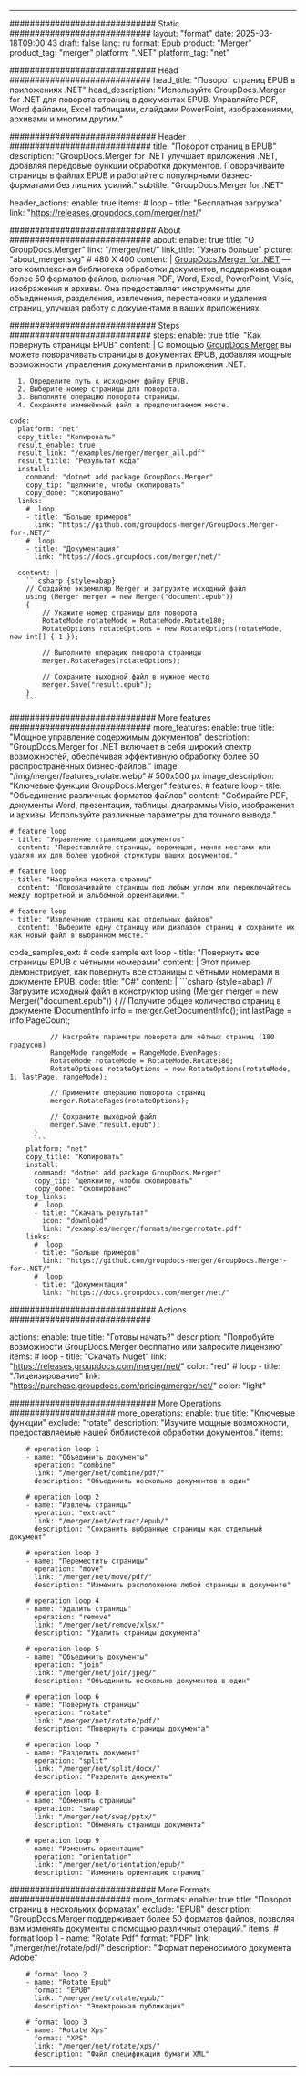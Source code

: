 
---
############################# Static ############################
layout: "format"
date:  2025-03-18T09:00:43
draft: false
lang: ru
format: Epub
product: "Merger"
product_tag: "merger"
platform: ".NET"
platform_tag: "net"

############################# Head ############################
head_title: "Поворот страниц EPUB в приложениях .NET"
head_description: "Используйте GroupDocs.Merger for .NET для поворота страниц в документах EPUB. Управляйте PDF, Word файлами, Excel таблицами, слайдами PowerPoint, изображениями, архивами и многим другим."

############################# Header ############################
title: "Поворот страниц в EPUB" 
description: "GroupDocs.Merger for .NET улучшает приложения .NET, добавляя передовые функции обработки документов. Поворачивайте страницы в файлах EPUB и работайте с популярными бизнес-форматами без лишних усилий."
subtitle: "GroupDocs.Merger for .NET" 

header_actions:
  enable: true
  items:
    #  loop
    - title: "Бесплатная загрузка"
      link: "https://releases.groupdocs.com/merger/net/"
      
############################# About ############################
about:
    enable: true
    title: "О GroupDocs.Merger"
    link: "/merger/net/"
    link_title: "Узнать больше"
    picture: "about_merger.svg" # 480 X 400
    content: |
       [GroupDocs.Merger for .NET](/merger/net/) — это комплексная библиотека обработки документов, поддерживающая более 50 форматов файлов, включая PDF, Word, Excel, PowerPoint, Visio, изображения и архивы. Она предоставляет инструменты для объединения, разделения, извлечения, перестановки и удаления страниц, улучшая работу с документами в ваших приложениях.

############################# Steps ############################
steps:
    enable: true
    title: "Как повернуть страницы EPUB"
    content: |
      С помощью [GroupDocs.Merger](/merger/net/) вы можете поворачивать страницы в документах EPUB, добавляя мощные возможности управления документами в приложения .NET.
      
      1. Определите путь к исходному файлу EPUB.
      2. Выберите номер страницы для поворота.
      3. Выполните операцию поворота страницы.
      4. Сохраните изменённый файл в предпочитаемом месте.
   
    code:
      platform: "net"
      copy_title: "Копировать"
      result_enable: true
      result_link: "/examples/merger/merger_all.pdf"
      result_title: "Результат кода"
      install:
        command: "dotnet add package GroupDocs.Merger"
        copy_tip: "щелкните, чтобы скопировать"
        copy_done: "скопировано"
      links:
        #  loop
        - title: "Больше примеров"
          link: "https://github.com/groupdocs-merger/GroupDocs.Merger-for-.NET/"
        #  loop
        - title: "Документация"
          link: "https://docs.groupdocs.com/merger/net/"
          
      content: |
        ```csharp {style=abap}
        // Создайте экземпляр Merger и загрузите исходный файл
        using (Merger merger = new Merger("document.epub"))
        {
            // Укажите номер страницы для поворота
            RotateMode rotateMode = RotateMode.Rotate180;
            RotateOptions rotateOptions = new RotateOptions(rotateMode, new int[] { 1 });

            // Выполните операцию поворота страницы
            merger.RotatePages(rotateOptions);

            // Сохраните выходной файл в нужное место
            merger.Save("result.epub");
        }
        ```            

############################# More features ############################
more_features:
  enable: true
  title: "Мощное управление содержимым документов"
  description: "GroupDocs.Merger for .NET включает в себя широкий спектр возможностей, обеспечивая эффективную обработку более 50 распространённых бизнес-файлов."
  image: "/img/merger/features_rotate.webp" # 500x500 px
  image_description: "Ключевые функции GroupDocs.Merger"
  features:
    # feature loop
    - title: "Объединение различных форматов файлов"
      content: "Собирайте PDF, документы Word, презентации, таблицы, диаграммы Visio, изображения и архивы. Используйте различные параметры для точного вывода."

    # feature loop
    - title: "Управление страницами документов"
      content: "Переставляйте страницы, перемещая, меняя местами или удаляя их для более удобной структуры ваших документов."

    # feature loop
    - title: "Настройка макета страниц"
      content: "Поворачивайте страницы под любым углом или переключайтесь между портретной и альбомной ориентациями."

    # feature loop
    - title: "Извлечение страниц как отдельных файлов"
      content: "Выберите одну страницу или диапазон страниц и сохраните их как новый файл в выбранном месте."
      
  code_samples_ext:
    # code sample ext loop
    - title: "Повернуть все страницы EPUB с чётными номерами"
      content: |
        Этот пример демонстрирует, как повернуть все страницы с чётными номерами в документе EPUB.
      code:
        title: "C#"
        content: |
          ```csharp {style=abap}
          // Загрузите исходный файл в конструктор
          using (Merger merger = new Merger("document.epub"))
          {
              // Получите общее количество страниц в документе
              IDocumentInfo info = merger.GetDocumentInfo();
              int lastPage = info.PageCount;

              // Настройте параметры поворота для чётных страниц (180 градусов)
              RangeMode rangeMode = RangeMode.EvenPages;
              RotateMode rotateMode = RotateMode.Rotate180;
              RotateOptions rotateOptions = new RotateOptions(rotateMode, 1, lastPage, rangeMode);
          
              // Примените операцию поворота страниц
              merger.RotatePages(rotateOptions);

              // Сохраните выходной файл
              merger.Save("result.epub");
          }
          ```
        platform: "net"
        copy_title: "Копировать"
        install:
          command: "dotnet add package GroupDocs.Merger"
          copy_tip: "щелкните, чтобы скопировать"
          copy_done: "скопировано"
        top_links:
          #  loop
          - title: "Скачать результат"
            icon: "download"
            link: "/examples/merger/formats/mergerrotate.pdf"
        links:
          #  loop
          - title: "Больше примеров"
            link: "https://github.com/groupdocs-merger/GroupDocs.Merger-for-.NET/"
          #  loop
          - title: "Документация"
            link: "https://docs.groupdocs.com/merger/net/"
            

            


############################# Actions ############################

actions:
  enable: true
  title: "Готовы начать?"
  description: "Попробуйте возможности GroupDocs.Merger бесплатно или запросите лицензию"
  items:
    #  loop
    - title: "Скачать Nuget"
      link: "https://releases.groupdocs.com/merger/net/"
      color: "red"
        #  loop
    - title: "Лицензирование"
      link: "https://purchase.groupdocs.com/pricing/merger/net/"
      color: "light"


############################# More Operations #####################
more_operations:
    enable: true
    title: "Ключевые функции"
    exclude: "rotate"
    description: "Изучите мощные возможности, предоставляемые нашей библиотекой обработки документов."
    items: 
          
        # operation loop 1
        - name: "Объединить документы"
          operation: "combine"
          link: "/merger/net/combine/pdf/"
          description: "Объединить несколько документов в один"

        # operation loop 2
        - name: "Извлечь страницы"
          operation: "extract"
          link: "/merger/net/extract/epub/"
          description: "Сохранить выбранные страницы как отдельный документ"

        # operation loop 3
        - name: "Переместить страницы"
          operation: "move"
          link: "/merger/net/move/pdf/"
          description: "Изменить расположение любой страницы в документе"

        # operation loop 4
        - name: "Удалить страницы"
          operation: "remove"
          link: "/merger/net/remove/xlsx/"
          description: "Удалить страницы документа"

        # operation loop 5
        - name: "Объединить документы"
          operation: "join"
          link: "/merger/net/join/jpeg/"
          description: "Объединить несколько документов в один"

        # operation loop 6
        - name: "Повернуть страницы"
          operation: "rotate"
          link: "/merger/net/rotate/pdf/"
          description: "Повернуть страницы документа"

        # operation loop 7
        - name: "Разделить документ"
          operation: "split"
          link: "/merger/net/split/docx/"
          description: "Разделить документы"

        # operation loop 8
        - name: "Обменять страницы"
          operation: "swap"
          link: "/merger/net/swap/pptx/"
          description: "Обменять страницы документа"

        # operation loop 9
        - name: "Изменить ориентацию"
          operation: "orientation"
          link: "/merger/net/orientation/epub/"
          description: "Изменить ориентацию страниц"
          
        
          
############################# More Formats ########################
more_formats:
    enable: true
    title: "Поворот страниц в нескольких форматах"
    exclude: "EPUB"
    description: "GroupDocs.Merger поддерживает более 50 форматов файлов, позволяя вам изменять документы с помощью различных операций."
    items: 
        # format loop 1
        - name: "Rotate Pdf"
          format: "PDF"
          link: "/merger/net/rotate/pdf/"
          description: "Формат переносимого документа Adobe"

        # format loop 2
        - name: "Rotate Epub"
          format: "EPUB"
          link: "/merger/net/rotate/epub/"
          description: "Электронная публикация"

        # format loop 3
        - name: "Rotate Xps"
          format: "XPS"
          link: "/merger/net/rotate/xps/"
          description: "Файл спецификации бумаги XML"


---
